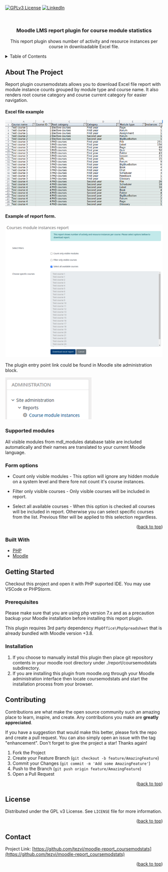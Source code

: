 <div id="top"></div>

<!-- PROJECT SHIELDS -->
[![GPLv3 License][license-shield]][license-url]
[![LinkedIn][linkedin-shield]][linkedin-url]


<!-- PROJECT LOGO -->
<br />
<div align="center">

<h3 align="center">Moodle LMS report plugin for course module statistics</h3>

  <p align="center">
    This report plugin shows number of activity and resource instances per course in downloadable Excel file. 
</div>

<!-- TABLE OF CONTENTS -->
<details>
  <summary>Table of Contents</summary>
  <ol>
    <li>
      <a href="#about-the-project">About The Project</a>
      <ul>
        <li><a href="#built-with">Built With</a></li>
      </ul>
    </li>
    <li>
      <a href="#getting-started">Getting Started</a>
      <ul>
        <li><a href="#prerequisites">Prerequisites</a></li>
        <li><a href="#installation">Installation</a></li>
      </ul>
    </li>
    <li><a href="#contributing">Contributing</a></li>
    <li><a href="#license">License</a></li>
    <li><a href="#contact">Contact</a></li>
  </ol>
</details>



<!-- ABOUT THE PROJECT -->

## About The Project

Report plugin coursemodstats allows you to download Excel file report with module instance counts grouped by module type and course name. It also renders root course category and
course current category for easier navigation.

#### Excel file example

![Moodle coursemodstats excel example][product-screenshot-excel]

#### Example of report form.

![Moodle coursemodstats form][product-screenshot-form]

The plugin entry point link could be found in Moodle site administration block.

![Moodle coursemodstats admin link][product-screenshot-menu]

### Supported modules

All visible modules from mdl_modules database table are included automatically and their names are translated to your current Moodle language.

### Form options

* Count only visible modules - This option will ignore any hidden module on a system level and there fore not count it's course instances.

* Filter only visible courses - Only visible courses will be included in report.

* Select all available courses - When this option is checked all courses will be included in report. Otherwise you can select specific courses from the list. Previous filter will
  be applied to this selection regardless.

<p align="right">(<a href="#top">back to top</a>)</p>

### Built With

* [PHP](https://www.php.net/)
* [Moodle](https://www.moodle.org/)

<!-- GETTING STARTED -->

## Getting Started

Checkout this project and open it with PHP suported IDE. You may use VSCode or PHPStorm.

### Prerequisites

Please make sure that you are using php version 7.x and as a precaution backup your Moodle installation before installing this report plugin.

This plugin requires 3rd party dependency `PhpOffice\PhpSpreadsheet` that is already bundled with Moodle version +3.8.

### Installation

1. If you choose to manually install this plugin then place git repository contents in your moodle root directory under ./report/coursemodstats subdirectory.
2. If you are installing this plugin from moodle.org through your Moodle administration interface then locate coursemodstats and start the installation process from your browser.

<!-- CONTRIBUTING -->

## Contributing

Contributions are what make the open source community such an amazing place to learn, inspire, and create. Any contributions you make are **greatly appreciated**.

If you have a suggestion that would make this better, please fork the repo and create a pull request. You can also simply open an issue with the tag "enhancement". Don't forget to
give the project a star! Thanks again!

1. Fork the Project
2. Create your Feature Branch (`git checkout -b feature/AmazingFeature`)
3. Commit your Changes (`git commit -m 'Add some AmazingFeature'`)
4. Push to the Branch (`git push origin feature/AmazingFeature`)
5. Open a Pull Request

<p align="right">(<a href="#top">back to top</a>)</p>



<!-- LICENSE -->

## License

Distributed under the GPL v3 License. See `LICENSE` file for more information.

<p align="right">(<a href="#top">back to top</a>)</p>



<!-- CONTACT -->

## Contact

Project Link: [https://github.com/tezvi/moodle-report_coursemodstats](https://github.com/tezvi/moodle-report_coursemodstats)

<p align="right">(<a href="#top">back to top</a>)</p>


<!-- MARKDOWN LINKS & IMAGES -->
<!-- https://www.markdownguide.org/basic-syntax/#reference-style-links -->

[license-shield]: https://img.shields.io/github/license/tezvi/moodle-report_coursemodstats.svg?style=for-the-badge

[license-url]: https://github.com/tezvi/moodle-report_coursemodstats/blob/master/LICENSE

[linkedin-shield]: https://img.shields.io/badge/-LinkedIn-black.svg?style=for-the-badge&logo=linkedin&colorB=555

[linkedin-url]: https://www.linkedin.com/in/andrej-v-11481925/

[product-screenshot-menu]: docs/admin-block-report-menu-item.png

[product-screenshot-form]: docs/report_form.png

[product-screenshot-excel]: docs/report_excel_example.png
